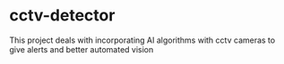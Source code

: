 # cctv-detector
<p>This project deals with incorporating AI algorithms with cctv cameras to give alerts and better automated vision </p> 
